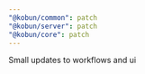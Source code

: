 ```yaml
---
"@kobun/common": patch
"@kobun/server": patch
"@kobun/core": patch
---
```


Small updates to workflows and ui
